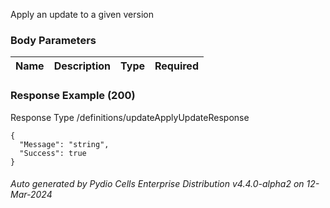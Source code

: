 






 
Apply an update to a given version  


### Body Parameters

Name | Description | Type | Required
---|---|---|---






### Response Example (200)
Response Type /definitions/updateApplyUpdateResponse

```
{
  "Message": "string",
  "Success": true
}
```




###### Auto generated by Pydio Cells Enterprise Distribution v4.4.0-alpha2 on 12-Mar-2024
